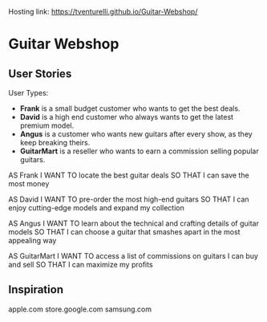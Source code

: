 Hosting link: https://tventurelli.github.io/Guitar-Webshop/

# Guitar Webshop

## User Stories

User Types: 

- **Frank** is a small budget customer who wants to get the best deals.
- **David** is a high end customer who always wants to get the latest premium model.
- **Angus** is a customer who wants new guitars after every show, as they keep breaking theirs.
- **GuitarMart** is a reseller who wants to earn a commission selling popular guitars.

AS Frank
I WANT TO locate the best guitar deals
SO THAT I can save the most money

AS David
I WANT TO pre-order the most high-end guitars
SO THAT I can enjoy cutting-edge models and expand my collection

AS Angus
I WANT TO learn about the technical and crafting details of guitar models
SO THAT I can choose a guitar that smashes apart in the most appealing way

AS GuitarMart
I WANT TO access a list of commissions on guitars I can buy and sell
SO THAT I can maximize my profits

## Inspiration

apple.com
store.google.com
samsung.com
